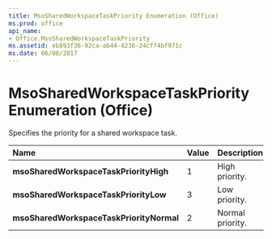 ```yaml
---
title: MsoSharedWorkspaceTaskPriority Enumeration (Office)
ms.prod: office
api_name:
- Office.MsoSharedWorkspaceTaskPriority
ms.assetid: eb893f36-92ca-ab44-423b-24cff4bf971c
ms.date: 06/08/2017
---
```



# MsoSharedWorkspaceTaskPriority Enumeration (Office)

Specifies the priority for a shared workspace task.



|**Name**|**Value**|**Description**|
|:-----|:-----|:-----|
|**msoSharedWorkspaceTaskPriorityHigh**|1|High priority.|
|**msoSharedWorkspaceTaskPriorityLow**|3|Low priority.|
|**msoSharedWorkspaceTaskPriorityNormal**|2|Normal priority.|

